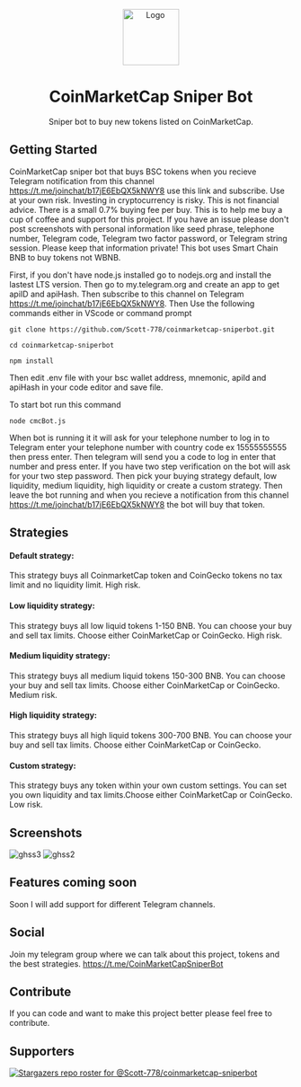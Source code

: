 
<p align="center"><a href="https://github.com/Scott-778/coinmarketcap-sniperbot"><img src="https://user-images.githubusercontent.com/91510798/154884209-769e345f-7e1a-46b5-ae64-1dff8752b564.PNG" alt="Logo" height="100"/></a></p>
<h1 align="center">CoinMarketCap Sniper Bot</h1>
<p align="center">Sniper bot to buy new tokens listed on CoinMarketCap.</p>



## Getting Started
CoinMarketCap sniper bot that buys BSC tokens when you recieve Telegram notification from this channel https://t.me/joinchat/b17jE6EbQX5kNWY8 use this link and subscribe. 
Use at your own risk. Investing in cryptocurrency is risky. This is not financial advice.
There is a small 0.7% buying fee per buy. This is to help me buy a cup of coffee and support for this project. 
If you have an issue please don't post screenshots with personal information like seed phrase, telephone number, Telegram code, Telegram two factor password, or Telegram string session. Please keep that information private!
This bot uses Smart Chain BNB to buy tokens not WBNB.

First, if you don't have node.js installed go to nodejs.org and install the lastest LTS version.
Then go to my.telegram.org and create an app to get apiID and apiHash.
Then subscribe to this channel on Telegram https://t.me/joinchat/b17jE6EbQX5kNWY8.
Then Use the following commands either in VScode or command prompt 
```
git clone https://github.com/Scott-778/coinmarketcap-sniperbot.git
```
```
cd coinmarketcap-sniperbot
```
```
npm install
```
Then edit .env file with your bsc wallet address, mnemonic, apiId and apiHash in your code editor and save file.

To start bot run this command
```
node cmcBot.js
```

When bot is running it it will ask for your telephone number to log in to Telegram enter your telephone number with country code ex 15555555555 then press enter. Then telegram will send you a code to log in enter that number and press enter. If you have two step verification on the bot will ask for your two step password. Then pick your buying strategy default, low liquidity, medium liquidity, high liquidity or create a custom strategy. Then leave the bot running and when you recieve a notification from this channel https://t.me/joinchat/b17jE6EbQX5kNWY8 the bot will buy that token.

## Strategies
#### Default strategy: 
This strategy buys all CoinmarketCap token and CoinGecko tokens no tax limit and no liquidity limit. High risk.
#### Low liquidity strategy: 
This strategy buys all low liquid tokens 1-150 BNB. You can choose your buy and sell tax limits. Choose either CoinMarketCap or CoinGecko. High risk.
#### Medium liquidity strategy:
This strategy buys all medium liquid tokens 150-300 BNB. You can choose your buy and sell tax limits. Choose either CoinMarketCap or CoinGecko. Medium risk.
#### High liquidity strategy:
This strategy buys all high liquid tokens 300-700 BNB. You can choose your buy and sell tax limits. Choose either CoinMarketCap or CoinGecko.
#### Custom strategy:
This strategy buys any token within your own custom settings. You can set you own liquidity and tax limits.Choose either CoinMarketCap or CoinGecko. Low risk.

## Screenshots
![ghss3](https://user-images.githubusercontent.com/91510798/154159554-cd6a2d3a-c0ca-4710-9c10-b0fe388467a1.png)
![ghss2](https://user-images.githubusercontent.com/91510798/154159575-bdebb6cb-b81d-4567-8733-3dca4ae743d6.png)
## Features coming soon
Soon I will add support for different Telegram channels.

## Social
Join my telegram group where we can talk about this project, tokens and the best strategies. https://t.me/CoinMarketCapSniperBot

## Contribute
If you can code and want to make this project better please feel free to contribute.
## Supporters
[![Stargazers repo roster for @Scott-778/coinmarketcap-sniperbot](https://reporoster.com/stars/Scott-778/coinmarketcap-sniperbot)](https://github.com/Scott-778/coinmarketcap-sniperbot/stargazers)

